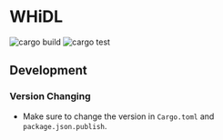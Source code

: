 # WHiDL

![cargo build](https://github.com/whidl/whidl/actions/workflows/build.yml/badge.svg)
![cargo test](https://github.com/whidl/whidl/actions/workflows/test.yml/badge.svg)

## Development

### Version Changing

- Make sure to change the version in `Cargo.toml` and `package.json.publish`.
